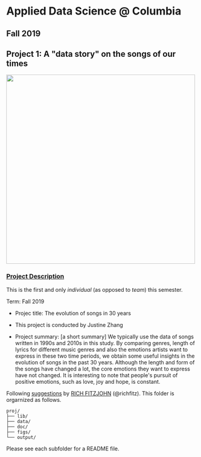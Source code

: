 # Applied Data Science @ Columbia
## Fall 2019
## Project 1: A "data story" on the songs of our times

<img src="figs/title1.jpeg" width="500">

### [Project Description](doc/)
This is the first and only *individual* (as opposed to *team*) this semester. 

Term: Fall 2019

+ Projec title: The evolution of songs in 30 years 
+ This project is conducted by Justine Zhang

+ Project summary: [a short summary] We typically use the data of songs written in 1990s and 2010s in this study. By comparing genres, length of lyrics for different music genres and also the emotions artists want to express in these two time periods, we obtain some useful insights in the evolution of songs in the past 30 years. Although the length and form of the songs have changed a lot, the core emotions they want to express have not changed. It is interesting to note that people's pursuit of positive emotions, such as love, joy and hope, is constant.

Following [suggestions](http://nicercode.github.io/blog/2013-04-05-projects/) by [RICH FITZJOHN](http://nicercode.github.io/about/#Team) (@richfitz). This folder is orgarnized as follows.

```
proj/
├── lib/
├── data/
├── doc/
├── figs/
└── output/
```

Please see each subfolder for a README file.
